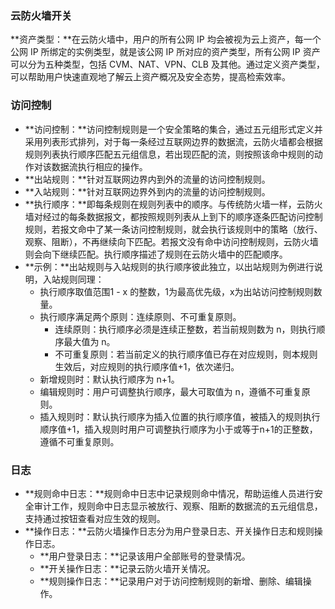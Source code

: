 ### 云防火墙开关
**资产类型：**在云防火墙中，用户的所有公网 IP 均会被视为云上资产，每一个公网 IP 所绑定的实例类型，就是该公网 IP 所对应的资产类型，所有公网 IP 资产可以分为五种类型，包括 CVM、NAT、VPN、CLB 及其他。通过定义资产类型，可以帮助用户快速直观地了解云上资产概况及安全态势，提高检索效率。

### 访问控制
- **访问控制：**访问控制规则是一个安全策略的集合，通过五元组形式定义并采用列表形式排列，对于每一条经过互联网边界的数据流，云防火墙都会根据规则列表执行顺序匹配五元组信息，若出现匹配的流，则按照该命中规则的动作对该数据流执行相应的操作。
- **出站规则：**针对互联网边界内到外的流量的访问控制规则。
- **入站规则：**针对互联网边界外到内的流量的访问控制规则。
- **执行顺序：**即每条规则在规则列表中的顺序。与传统防火墙一样，云防火墙对经过的每条数据报文，都按照规则列表从上到下的顺序逐条匹配访问控制规则，若报文命中了某一条访问控制规则，就会执行该规则中的策略（放行、观察、阻断），不再继续向下匹配。若报文没有命中访问控制规则，云防火墙则会向下继续匹配。执行顺序描述了规则在云防火墙中的匹配顺序。
- **示例：**出站规则与入站规则的执行顺序彼此独立，以出站规则为例进行说明，入站规则同理：
	- 执行顺序取值范围1 - x 的整数，1为最高优先级，x为出站访问控制规则数量。
	- 执行顺序满足两个原则：连续原则、不可重复原则。
		- 连续原则：执行顺序必须是连续正整数，若当前规则数为 n，则执行顺序最大值为 n。
		- 不可重复原则：若当前定义的执行顺序值已存在对应规则，则本规则生效后，对应规则的执行顺序值+1，依次递归。
	- 新增规则时：默认执行顺序为 n+1。
	- 编辑规则时：用户可调整执行顺序，最大可取值为 n，遵循不可重复原则。
	- 插入规则时：默认执行顺序为插入位置的执行顺序值，被插入的规则执行顺序值+1，插入规则时用户可调整执行顺序为小于或等于n+1的正整数，遵循不可重复原则。

### 日志
- **规则命中日志：**规则命中日志中记录规则命中情况，帮助运维人员进行安全审计工作，规则命中日志显示被放行、观察、阻断的数据流的五元组信息，支持通过按钮查看对应生效的规则。
- **操作日志：**云防火墙操作日志分为用户登录日志、开关操作日志和规则操作日志。
	- **用户登录日志：**记录该用户全部账号的登录情况。
	- **开关操作日志：**记录云防火墙开关情况。
	- **规则操作日志：**记录用户对于访问控制规则的新增、删除、编辑操作。
